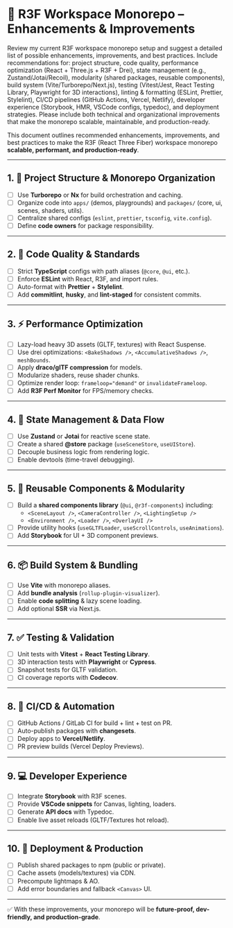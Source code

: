 # 🚀 R3F Workspace Monorepo – Enhancements & Improvements

Review my current R3F workspace monorepo setup and suggest a detailed list of possible enhancements, improvements, and best practices. Include recommendations for: project structure, code quality, performance optimization (React + Three.js + R3F + Drei), state management (e.g., Zustand/Jotai/Recoil), modularity (shared packages, reusable components), build system (Vite/Turborepo/Next.js), testing (Vitest/Jest, React Testing Library, Playwright for 3D interactions), linting & formatting (ESLint, Prettier, Stylelint), CI/CD pipelines (GitHub Actions, Vercel, Netlify), developer experience (Storybook, HMR, VSCode configs, typedoc), and deployment strategies. Please include both technical and organizational improvements that make the monorepo scalable, maintainable, and production-ready.

This document outlines recommended enhancements, improvements, and best practices to make the R3F (React Three Fiber) workspace monorepo **scalable, performant, and production-ready**.

---

## 1. 📂 Project Structure & Monorepo Organization

- [ ] Use **Turborepo** or **Nx** for build orchestration and caching.
- [ ] Organize code into `apps/` (demos, playgrounds) and `packages/` (core, ui, scenes, shaders, utils).
- [ ] Centralize shared configs (`eslint`, `prettier`, `tsconfig`, `vite.config`).
- [ ] Define **code owners** for package responsibility.

---

## 2. 🧹 Code Quality & Standards

- [ ] Strict **TypeScript** configs with path aliases (`@core`, `@ui`, etc.).
- [ ] Enforce **ESLint** with React, R3F, and import rules.
- [ ] Auto-format with **Prettier** + **Stylelint**.
- [ ] Add **commitlint**, **husky**, and **lint-staged** for consistent commits.

---

## 3. ⚡ Performance Optimization

- [ ] Lazy-load heavy 3D assets (GLTF, textures) with React Suspense.
- [ ] Use drei optimizations: `<BakeShadows />`, `<AccumulativeShadows />`, `meshBounds`.
- [ ] Apply **draco/glTF compression** for models.
- [ ] Modularize shaders, reuse shader chunks.
- [ ] Optimize render loop: `frameloop="demand"` or `invalidateFrameloop`.
- [ ] Add **R3F Perf Monitor** for FPS/memory checks.

---

## 4. 🔄 State Management & Data Flow

- [ ] Use **Zustand** or **Jotai** for reactive scene state.
- [ ] Create a shared **@store** package (`useSceneStore`, `useUIStore`).
- [ ] Decouple business logic from rendering logic.
- [ ] Enable devtools (time-travel debugging).

---

## 5. 🧩 Reusable Components & Modularity

- [ ] Build a **shared components library** (`@ui`, `@r3f-components`) including:
  - `<SceneLayout />`, `<CameraController />`, `<LightingSetup />`
  - `<Environment />`, `<Loader />`, `<OverlayUI />`
- [ ] Provide utility hooks (`useGLTFLoader`, `useScrollControls`, `useAnimations`).
- [ ] Add **Storybook** for UI + 3D component previews.

---

## 6. 📦 Build System & Bundling

- [ ] Use **Vite** with monorepo aliases.
- [ ] Add **bundle analysis** (`rollup-plugin-visualizer`).
- [ ] Enable **code splitting** & lazy scene loading.
- [ ] Add optional **SSR** via Next.js.

---

## 7. ✅ Testing & Validation

- [ ] Unit tests with **Vitest** + **React Testing Library**.
- [ ] 3D interaction tests with **Playwright** or **Cypress**.
- [ ] Snapshot tests for GLTF validation.
- [ ] CI coverage reports with **Codecov**.

---

## 8. 🔁 CI/CD & Automation

- [ ] GitHub Actions / GitLab CI for build + lint + test on PR.
- [ ] Auto-publish packages with **changesets**.
- [ ] Deploy apps to **Vercel/Netlify**.
- [ ] PR preview builds (Vercel Deploy Previews).

---

## 9. 💻 Developer Experience

- [ ] Integrate **Storybook** with R3F scenes.
- [ ] Provide **VSCode snippets** for Canvas, lighting, loaders.
- [ ] Generate **API docs** with Typedoc.
- [ ] Enable live asset reloads (GLTF/Textures hot reload).

---

## 10. 🚀 Deployment & Production

- [ ] Publish shared packages to npm (public or private).
- [ ] Cache assets (models/textures) via CDN.
- [ ] Precompute lightmaps & AO.
- [ ] Add error boundaries and fallback `<Canvas>` UI.

---

✅ With these improvements, your monorepo will be **future-proof, dev-friendly, and production-grade**.
